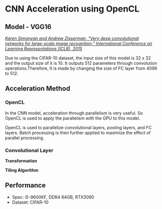 # CNN Acceleration using OpenCL

## Model - VGG16

[*Karen Simonyan and Andrew Zisserman, "Very deep convolutional networks for large-scale image recognition," International Conference on Learning Representations (ICLR), 2015*](https://arxiv.org/abs/1409.1556)

Due to using the CIFAR-10 dataset, the input size of this model is 32 x 32 and the output size of it is 10. It outputs 512 parameters through convolution operations.Therefore, It is made by changing the size of FC layer from 4096 to 512.

## Acceleration Method

### OpenCL

In the CNN model, acceleration through parallelism is very useful. So OpenCL is used to apply the parallelism with the GPU to this model.

OpenCL is used to parallelize convolutional layers, pooling layers, and FC layers. Batch processing is then further applied to maximize the effect of parallel processing.

### Convolutional Layer

**Transformation**

**Tiling Algorithm**

## Performance

* Spec: i5-9600KF, DDR4 64GB, RTX3090
* Dataset: CIFAR-10

![Performance Graph](./assets/performance.jpg)
